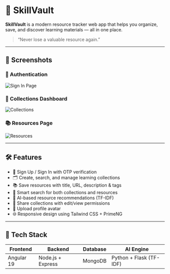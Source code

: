 # 🚀 SkillVault

**SkillVault** is a modern resource tracker web app that helps you organize, save, and discover learning materials — all in one place.

> “Never lose a valuable resource again.”

---

## 📸 Screenshots

### 🔐 Authentication

![Sign In Page](https://res.cloudinary.com/dbzpbeygo/image/upload/v1744289066/Screenshot_2025-04-10_181013_br3hme.png)

### 📂 Collections Dashboard

![Collections](https://res.cloudinary.com/dbzpbeygo/image/upload/v1744289278/Screenshot_2025-04-10_181454_bpafgf.png)

### 📚 Resources Page

![Resources](https://res.cloudinary.com/dbzpbeygo/image/upload/v1744289278/Screenshot_2025-04-10_181733_weenp0.png)

---

## 🛠️ Features

- 🔐 Sign Up / Sign In with OTP verification
- 🗂️ Create, search, and manage learning collections
- 📚 Save resources with title, URL, description & tags
- 🔎 Smart search for both collections and resources
- 🤖 AI-based resource recommendations (TF-IDF)
- 👥 Share collections with edit/view permissions
- 📸 Upload profile avatar
- 🌐 Responsive design using Tailwind CSS + PrimeNG

---

## 🧱 Tech Stack

| Frontend   | Backend           | Database | AI Engine               |
| ---------- | ----------------- | -------- | ----------------------- |
| Angular 19 | Node.js + Express | MongoDB  | Python + Flask (TF-IDF) |
